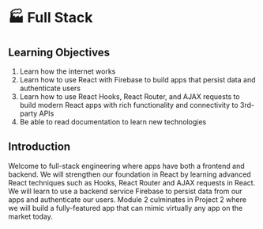 # 🏭 Full Stack

## Learning Objectives

1. Learn how the internet works
2. Learn how to use React with Firebase to build apps that persist data and authenticate users
3. Learn how to use React Hooks, React Router, and AJAX requests to build modern React apps with rich functionality and connectivity to 3rd-party APIs
4. Be able to read documentation to learn new technologies

## Introduction

Welcome to full-stack engineering where apps have both a frontend and backend. We will strengthen our foundation in React by learning advanced React techniques such as Hooks, React Router and AJAX requests in React. We will learn to use a backend service Firebase to persist data from our apps and authenticate our users. Module 2 culminates in Project 2 where we will build a fully-featured app that can mimic virtually any app on the market today.
